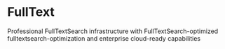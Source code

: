 # FullText
Professional FullTextSearch infrastructure with FullTextSearch-optimized fulltextsearch-optimization and enterprise cloud-ready capabilities
